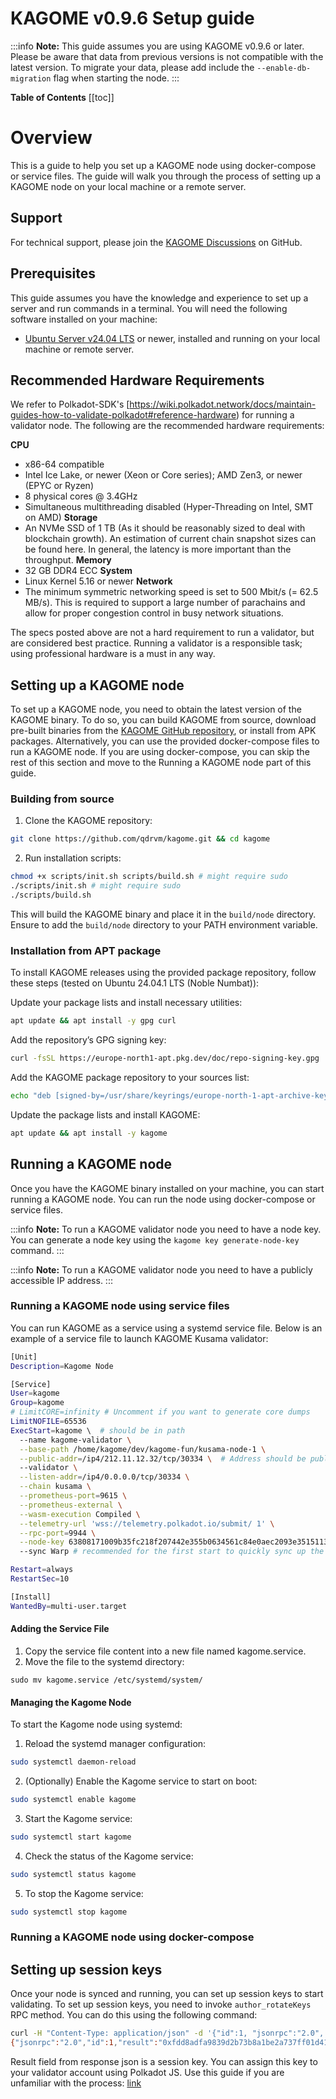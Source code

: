 # KAGOME v0.9.6 Setup guide

:::info
**Note:** This guide assumes you are using KAGOME v0.9.6 or later. Please be aware that data from previous versions is not compatible with the latest version. To migrate your data, please add include the `--enable-db-migration` flag when starting the node.
:::

**Table of Contents**
[[toc]]

# Overview
This is a guide to help you set up a KAGOME node using docker-compose or service files. The guide will walk you through the process of setting up a KAGOME node on your local machine or a remote server.

## Support
For technical support, please join the [KAGOME Discussions](https://github.com/qdrvm/kagome/discussions) on GitHub.

## Prerequisites
This guide assumes you have the knowledge and experience to set up a server and run commands in a terminal. You will need the following software installed on your machine:

- [Ubuntu Server v24.04 LTS](https://ubuntu.com/download/server) or newer, installed and running on your local machine or remote server.

## Recommended Hardware Requirements

We refer to Polkadot-SDK's [https://wiki.polkadot.network/docs/maintain-guides-how-to-validate-polkadot#reference-hardware) for running a validator node. The following are the recommended hardware requirements:

**CPU**
* x86-64 compatible
* Intel Ice Lake, or newer (Xeon or Core series); AMD Zen3, or newer (EPYC or Ryzen)
* 8 physical cores @ 3.4GHz
* Simultaneous multithreading disabled (Hyper-Threading on Intel, SMT on AMD)
**Storage**
* An NVMe SSD of 1 TB (As it should be reasonably sized to deal with blockchain growth). An estimation of current chain snapshot sizes can be found here. In general, the latency is more important than the throughput.
**Memory**
* 32 GB DDR4 ECC
**System**
* Linux Kernel 5.16 or newer
**Network**
* The minimum symmetric networking speed is set to 500 Mbit/s (= 62.5 MB/s). This is required to support a large number of parachains and allow for proper congestion control in busy network situations.

The specs posted above are not a hard requirement to run a validator, but are considered best practice. Running a validator is a responsible task; using professional hardware is a must in any way. 

## Setting up a KAGOME node
To set up a KAGOME node, you need to obtain the latest version of the KAGOME binary. To do so, you can build KAGOME from source, download pre-built binaries from the [KAGOME GitHub repository](https://github.com/qdrvm/kagome), or install from APK packages.
Alternatively, you can use the provided docker-compose files to run a KAGOME node. If you are using docker-compose, you can skip the rest of this section and move to the Running a KAGOME node part of this guide.

### Building from source

1. Clone the KAGOME repository:

```sh
git clone https://github.com/qdrvm/kagome.git && cd kagome
```

2. Run installation scripts:

```sh
chmod +x scripts/init.sh scripts/build.sh # might require sudo
./scripts/init.sh # might require sudo
./scripts/build.sh
```

This will build the KAGOME binary and place it in the `build/node` directory. Ensure to add the `build/node` directory to your PATH environment variable.


### Installation from APT package

To install KAGOME releases using the provided package repository, follow these steps (tested on Ubuntu 24.04.1 LTS (Noble Numbat)):

Update your package lists and install necessary utilities:

```sh
apt update && apt install -y gpg curl
```

Add the repository’s GPG signing key:

```sh
curl -fsSL https://europe-north1-apt.pkg.dev/doc/repo-signing-key.gpg | gpg --dearmor -o /usr/share/keyrings/europe-north-1-apt-archive-keyring.gpg
```

Add the KAGOME package repository to your sources list:
```sh
echo "deb [signed-by=/usr/share/keyrings/europe-north-1-apt-archive-keyring.gpg] https://europe-north1-apt.pkg.dev/projects/kagome-408211 kagome main" > /etc/apt/sources.list.d/kagome.list
```

Update the package lists and install KAGOME:

```sh
apt update && apt install -y kagome
```

## Running a KAGOME node

Once you have the KAGOME binary installed on your machine, you can start running a KAGOME node. You can run the node using docker-compose or service files.

:::info
**Note:** To run a KAGOME validator node you need to have a node key. You can generate a node key using the ``kagome key generate-node-key`` command.
:::

:::info
**Note:** To run a KAGOME validator node you need to have a publicly accessible IP address.
:::

### Running a KAGOME node using service files

You can run KAGOME as a service using a systemd service file. Below is an example of a service file to launch KAGOME Kusama validator:

```sh
[Unit]
Description=Kagome Node

[Service]
User=kagome
Group=kagome
# LimitCORE=infinity # Uncomment if you want to generate core dumps 
LimitNOFILE=65536
ExecStart=kagome \  # should be in path
  --name kagome-validator \
  --base-path /home/kagome/dev/kagome-fun/kusama-node-1 \
  --public-addr=/ip4/212.11.12.32/tcp/30334 \  # Address should be publicly accessible
  --validator \
  --listen-addr=/ip4/0.0.0.0/tcp/30334 \
  --chain kusama \
  --prometheus-port=9615 \
  --prometheus-external \
  --wasm-execution Compiled \
  --telemetry-url 'wss://telemetry.polkadot.io/submit/ 1' \
  --rpc-port=9944 \
  --node-key 63808171009b35fc218f207442e355b0634561c84e0aec2093e3515113475624 \  # replace with your node key
  --sync Warp # recommended for the first start to quickly sync up the chain, remove it if your node is already synced

Restart=always
RestartSec=10

[Install]
WantedBy=multi-user.target
```

#### Adding the Service File

1. Copy the service file content into a new file named kagome.service.
2. Move the file to the systemd directory:

`sudo mv kagome.service /etc/systemd/system/`

#### Managing the Kagome Node

To start the Kagome node using systemd:
1. Reload the systemd manager configuration:
```sh
sudo systemctl daemon-reload
```

2. (Optionally) Enable the Kagome service to start on boot:
```sh
sudo systemctl enable kagome
```

3. Start the Kagome service:
```sh
sudo systemctl start kagome
```

4. Check the status of the Kagome service:
```sh
sudo systemctl status kagome
```

5. To stop the Kagome service:
```sh
sudo systemctl stop kagome
```

### Running a KAGOME node using docker-compose

[//]: # (TODO)

## Setting up session keys

Once your node is synced and running, you can set up session keys to start validating. To set up session keys, you need to invoke ``author_rotateKeys`` RPC method. You can do this using the following command:

```sh
curl -H "Content-Type: application/json" -d '{"id":1, "jsonrpc":"2.0", "method": "author_rotateKeys", "params":[]}' http://localhost:9944
{"jsonrpc":"2.0","id":1,"result":"0xfdd8adfa9839d2b73b8a1be2a737ff01d41e6837415b2fcbbcb3b2795eea75877a28e58509e567c352bf074fa8990cf2635d87c897ab39862a4411c6857b900fd416403da10819c02951d9ff66001d8558f031a0ebec7114386b944d1f50c9426624937c34a92ea55c497aee3b08e85a7d5681f157f2e88e8c964a2df4a9c76bb6f48b591a4f950734df8305d493b8fc68a0defd1e31cc9d4d56ca04274e6f05"}%
```

Result field from response json is a session key. You can assign this key to your validator account using Polkadot JS. Use this guide if you are unfamiliar with the process: [link](https://wiki.polkadot.network/docs/maintain-guides-how-to-validate-polkadot#bond-dot)

